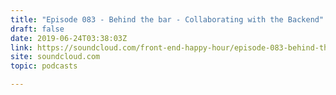 ```yaml
---
title: "Episode 083 - Behind the bar - Collaborating with the Backend"
draft: false
date: 2019-06-24T03:38:03Z
link: https://soundcloud.com/front-end-happy-hour/episode-083-behind-the-bar-collaborating-with-the-backend?utm_medium=RSS&utm_source=hune
site: soundcloud.com
topic: podcasts

---
```


